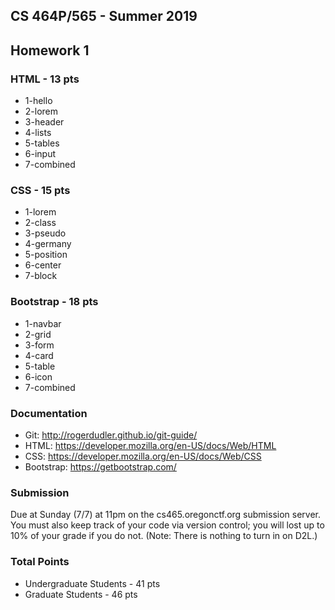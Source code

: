 ## CS 464P/565 - Summer 2019
## Homework 1

### HTML - 13 pts

- 1-hello
- 2-lorem
- 3-header
- 4-lists
- 5-tables
- 6-input
- 7-combined

### CSS - 15 pts

- 1-lorem
- 2-class
- 3-pseudo
- 4-germany
- 5-position
- 6-center
- 7-block

### Bootstrap - 18 pts

- 1-navbar
- 2-grid
- 3-form
- 4-card
- 5-table
- 6-icon
- 7-combined

### Documentation

- Git: http://rogerdudler.github.io/git-guide/
- HTML: https://developer.mozilla.org/en-US/docs/Web/HTML
- CSS: https://developer.mozilla.org/en-US/docs/Web/CSS
- Bootstrap: https://getbootstrap.com/

### Submission

Due at Sunday (7/7) at 11pm on the cs465.oregonctf.org submission server. You must also keep track of your code via version control; you will lost up to 10% of your grade if you do not. (Note: There is nothing to turn in on D2L.)

### Total Points

- Undergraduate Students - 41 pts
- Graduate Students - 46 pts
